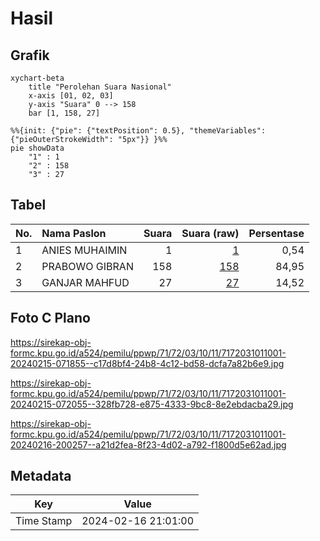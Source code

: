 # Hasil

## Grafik

```mermaid
xychart-beta
    title "Perolehan Suara Nasional"
    x-axis [01, 02, 03]
    y-axis "Suara" 0 --> 158
    bar [1, 158, 27]
```

```mermaid
%%{init: {"pie": {"textPosition": 0.5}, "themeVariables": {"pieOuterStrokeWidth": "5px"}} }%%
pie showData
    "1" : 1
    "2" : 158
    "3" : 27
```

## Tabel

| No. | Nama Paslon    | Suara | Suara (raw) | Persentase |
|:--- |:-------------- | -----:| -----------:| ----------:|
| 1   | ANIES MUHAIMIN | 1     | [1][p-1]    | 0,54       |
| 2   | PRABOWO GIBRAN | 158   | [158][p-2]  | 84,95      |
| 3   | GANJAR MAHFUD  | 27    | [27][p-3]   | 14,52      |


[p-1]: https://github.com/gigit-pemilu/pemilu-2024/blob/main/pilpres/hitung-suara/sub/71-sulawesi-utara/sub/72-kota-bitung/sub/03-ranowulu/sub/1011-batuputih-atas/sub/001-tps/sub/paslon-1.txt
[p-2]: https://github.com/gigit-pemilu/pemilu-2024/blob/main/pilpres/hitung-suara/sub/71-sulawesi-utara/sub/72-kota-bitung/sub/03-ranowulu/sub/1011-batuputih-atas/sub/001-tps/sub/paslon-2.txt
[p-3]: https://github.com/gigit-pemilu/pemilu-2024/blob/main/pilpres/hitung-suara/sub/71-sulawesi-utara/sub/72-kota-bitung/sub/03-ranowulu/sub/1011-batuputih-atas/sub/001-tps/sub/paslon-3.txt

## Foto C Plano

https://sirekap-obj-formc.kpu.go.id/a524/pemilu/ppwp/71/72/03/10/11/7172031011001-20240215-071855--c17d8bf4-24b8-4c12-bd58-dcfa7a82b6e9.jpg

https://sirekap-obj-formc.kpu.go.id/a524/pemilu/ppwp/71/72/03/10/11/7172031011001-20240215-072055--328fb728-e875-4333-9bc8-8e2ebdacba29.jpg

https://sirekap-obj-formc.kpu.go.id/a524/pemilu/ppwp/71/72/03/10/11/7172031011001-20240216-200257--a21d2fea-8f23-4d02-a792-f1800d5e62ad.jpg


## Metadata

| Key        | Value               |
| ---------- | ------------------- |
| Time Stamp | 2024-02-16 21:01:00 |



